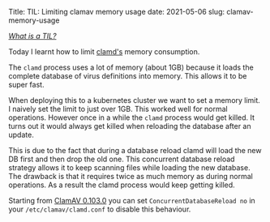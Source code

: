 Title: TIL: Limiting clamav memory usage
date: 2021-05-06
slug: clamav-memory-usage

_[What is a TIL?](../til-explained)_

Today I learnt how to limit [clamd's](https://www.clamav.net/) memory consumption.

The `clamd` process uses a lot of memory (about 1GB) because it loads the
complete database of virus definitions into memory. This allows it to be super
fast.

When deploying this to a kubernetes cluster we want to set a memory limit. I
naively set the limit to just over 1GB. This worked well for normal operations.
However once in a while the `clamd` process would get killed. It turns out
it would always get killed when reloading the database after an update.

This is due to the fact that during a database reload clamd will load the new
DB first and then drop the old one. This concurrent database reload strategy
allows it to keep scanning files while loading the new database. The drawback
is that it requires twice as much memory as during normal operations. As a
result the clamd process would keep getting killed.

Starting from
[ClamAV 0.103.0](https://blog.clamav.net/2020/09/clamav-01030-released.html)
you can set `ConcurrentDatabaseReload no` in your `/etc/clamav/clamd.conf`
to disable this behaviour.
